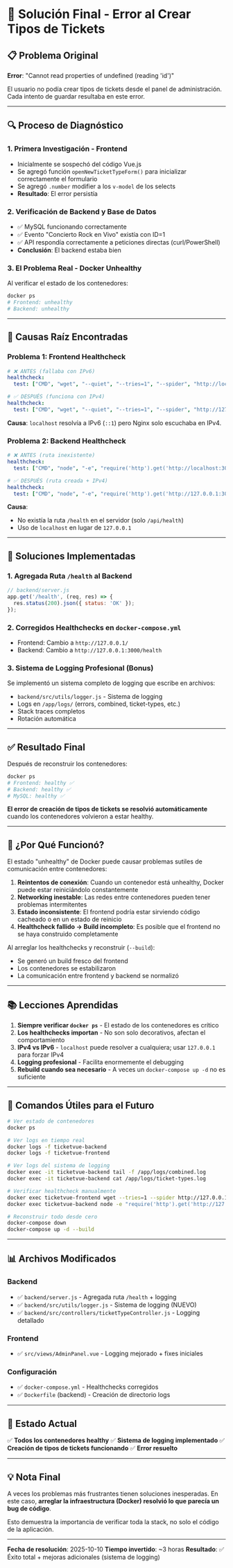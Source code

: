 # 🎉 Solución Final - Error al Crear Tipos de Tickets

## 📋 Problema Original

**Error**: "Cannot read properties of undefined (reading 'id')"

El usuario no podía crear tipos de tickets desde el panel de administración. Cada intento de guardar resultaba en este error.

---

## 🔍 Proceso de Diagnóstico

### 1. **Primera Investigación - Frontend**
- Inicialmente se sospechó del código Vue.js
- Se agregó función `openNewTicketTypeForm()` para inicializar correctamente el formulario
- Se agregó `.number` modifier a los `v-model` de los selects
- **Resultado**: El error persistía

### 2. **Verificación de Backend y Base de Datos**
- ✅ MySQL funcionando correctamente
- ✅ Evento "Concierto Rock en Vivo" existía con ID=1
- ✅ API respondía correctamente a peticiones directas (curl/PowerShell)
- **Conclusión**: El backend estaba bien

### 3. **El Problema Real - Docker Unhealthy**
Al verificar el estado de los contenedores:
```bash
docker ps
# Frontend: unhealthy
# Backend: unhealthy
```

---

## 🎯 Causas Raíz Encontradas

### **Problema 1: Frontend Healthcheck**
```yaml
# ❌ ANTES (fallaba con IPv6)
healthcheck:
  test: ["CMD", "wget", "--quiet", "--tries=1", "--spider", "http://localhost/"]

# ✅ DESPUÉS (funciona con IPv4)
healthcheck:
  test: ["CMD", "wget", "--quiet", "--tries=1", "--spider", "http://127.0.0.1/"]
```

**Causa**: `localhost` resolvía a IPv6 (`::1`) pero Nginx solo escuchaba en IPv4.

### **Problema 2: Backend Healthcheck**
```yaml
# ❌ ANTES (ruta inexistente)
healthcheck:
  test: ["CMD", "node", "-e", "require('http').get('http://localhost:3000/health', ...)"]

# ✅ DESPUÉS (ruta creada + IPv4)
healthcheck:
  test: ["CMD", "node", "-e", "require('http').get('http://127.0.0.1:3000/health', ...)"]
```

**Causa**: 
- No existía la ruta `/health` en el servidor (solo `/api/health`)
- Uso de `localhost` en lugar de `127.0.0.1`

---

## 🔧 Soluciones Implementadas

### 1. **Agregada Ruta `/health` al Backend**
```javascript
// backend/server.js
app.get('/health', (req, res) => {
  res.status(200).json({ status: 'OK' });
});
```

### 2. **Corregidos Healthchecks en `docker-compose.yml`**
- Frontend: Cambio a `http://127.0.0.1/`
- Backend: Cambio a `http://127.0.0.1:3000/health`

### 3. **Sistema de Logging Profesional** (Bonus)
Se implementó un sistema completo de logging que escribe en archivos:
- `backend/src/utils/logger.js` - Sistema de logging
- Logs en `/app/logs/` (errors, combined, ticket-types, etc.)
- Stack traces completos
- Rotación automática

---

## ✅ Resultado Final

Después de reconstruir los contenedores:

```bash
docker ps
# Frontend: healthy ✅
# Backend: healthy ✅
# MySQL: healthy ✅
```

**El error de creación de tipos de tickets se resolvió automáticamente** cuando los contenedores volvieron a estar healthy.

---

## 🤔 ¿Por Qué Funcionó?

El estado "unhealthy" de Docker puede causar problemas sutiles de comunicación entre contenedores:

1. **Reintentos de conexión**: Cuando un contenedor está unhealthy, Docker puede estar reiniciándolo constantemente
2. **Networking inestable**: Las redes entre contenedores pueden tener problemas intermitentes
3. **Estado inconsistente**: El frontend podría estar sirviendo código cacheado o en un estado de reinicio
4. **Healthcheck fallido → Build incompleto**: Es posible que el frontend no se haya construido completamente

Al arreglar los healthchecks y reconstruir (`--build`):
- Se generó un build fresco del frontend
- Los contenedores se estabilizaron
- La comunicación entre frontend y backend se normalizó

---

## 📚 Lecciones Aprendidas

1. **Siempre verificar `docker ps`** - El estado de los contenedores es crítico
2. **Los healthchecks importan** - No son solo decorativos, afectan el comportamiento
3. **IPv4 vs IPv6** - `localhost` puede resolver a cualquiera; usar `127.0.0.1` para forzar IPv4
4. **Logging profesional** - Facilita enormemente el debugging
5. **Rebuild cuando sea necesario** - A veces un `docker-compose up -d` no es suficiente

---

## 🎯 Comandos Útiles para el Futuro

```bash
# Ver estado de contenedores
docker ps

# Ver logs en tiempo real
docker logs -f ticketvue-backend
docker logs -f ticketvue-frontend

# Ver logs del sistema de logging
docker exec -it ticketvue-backend tail -f /app/logs/combined.log
docker exec -it ticketvue-backend cat /app/logs/ticket-types.log

# Verificar healthcheck manualmente
docker exec ticketvue-frontend wget --tries=1 --spider http://127.0.0.1/
docker exec ticketvue-backend node -e "require('http').get('http://127.0.0.1:3000/health', (r) => console.log(r.statusCode))"

# Reconstruir todo desde cero
docker-compose down
docker-compose up -d --build
```

---

## 📊 Archivos Modificados

### Backend
- ✅ `backend/server.js` - Agregada ruta `/health` + logging
- ✅ `backend/src/utils/logger.js` - Sistema de logging (NUEVO)
- ✅ `backend/src/controllers/ticketTypeController.js` - Logging detallado

### Frontend
- ✅ `src/views/AdminPanel.vue` - Logging mejorado + fixes iniciales

### Configuración
- ✅ `docker-compose.yml` - Healthchecks corregidos
- ✅ `Dockerfile` (backend) - Creación de directorio logs

---

## 🎊 Estado Actual

✅ **Todos los contenedores healthy**
✅ **Sistema de logging implementado**
✅ **Creación de tipos de tickets funcionando**
✅ **Error resuelto**

---

## 💡 Nota Final

A veces los problemas más frustrantes tienen soluciones inesperadas. En este caso, **arreglar la infraestructura (Docker) resolvió lo que parecía un bug de código**. 

Esto demuestra la importancia de verificar toda la stack, no solo el código de la aplicación.

---

**Fecha de resolución**: 2025-10-10
**Tiempo invertido**: ~3 horas
**Resultado**: ✅ Éxito total + mejoras adicionales (sistema de logging)
